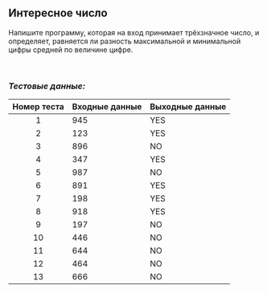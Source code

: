 ## Интересное число

Напишите программу, которая на вход принимает трёхзначное число, и определяет, равняется ли разность максимальной и минимальной цифры средней по величине цифре.

<br>

### *Тестовые данные:*

| Номер теста | Входные данные | Выходные данные |
|:-----------:|----------------|-----------------|
|      1      | 945            | YES             |
|      2      | 123            | YES             |
|      3      | 896            | NO              |
|      4      | 347            | YES             |
|      5      | 987            | NO              | 
|      6      | 891            | YES             |
|      7      | 198            | YES             |
|      8      | 918            | YES             |
|      9      | 197            | NO              |
|     10      | 446            | NO              | 
|     11      | 644            | NO              |
|     12      | 464            | NO              | 
|     13      | 666            | NO              |